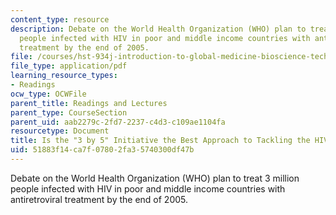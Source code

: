 ```yaml
---
content_type: resource
description: Debate on the World Health Organization (WHO) plan to treat 3 million
  people infected with HIV in poor and middle income countries with antiretroviral
  treatment by the end of 2005.
file: /courses/hst-934j-introduction-to-global-medicine-bioscience-technologies-disparities-strategies-spring-2010/51883f14ca7f07802fa35740300df47b_MITHST_934JS10_ses12_3by5.pdf
file_type: application/pdf
learning_resource_types:
- Readings
ocw_type: OCWFile
parent_title: Readings and Lectures
parent_type: CourseSection
parent_uid: aab2279c-2fd7-2237-c4d3-c109ae1104fa
resourcetype: Document
title: Is the "3 by 5" Initiative the Best Approach to Tackling the HIV Pandemic?
uid: 51883f14-ca7f-0780-2fa3-5740300df47b
---
```

Debate on the World Health Organization (WHO) plan to treat 3 million people infected with HIV in poor and middle income countries with antiretroviral treatment by the end of 2005.


